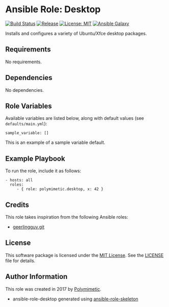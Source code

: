 # Ansible Role: Desktop

[![Build Status](https://img.shields.io/travis/polymimetic/ansible-role-desktop.svg?style=flat-square)](https://travis-ci.org/polymimetic/ansible-role-desktop)
[![Release](https://img.shields.io/github/tag/polymimetic/ansible-role-desktop.svg?style=flat-square)](https://github.com/polymimetic/ansible-role-desktop/releases)
[![License: MIT](https://img.shields.io/badge/license-MIT%20License-brightgreen.svg?style=flat-square)](https://opensource.org/licenses/MIT)
[![Ansible Galaxy](https://img.shields.io/badge/galaxy-polymimetic.desktop-blue.svg?style=flat-square)](https://galaxy.ansible.com/polymimetic/desktop/)

Installs and configures a variety of Ubuntu/Xfce desktop packages.

## Requirements

No requirements.

## Dependencies

No dependencies.

## Role Variables

Available variables are listed below, along with default values (see `defaults/main.yml`):

    sample_variable: []

This is an example of a sample variable default.

## Example Playbook

To run the role, include it as follows:

    - hosts: all
      roles:
         - { role: polymimetic.desktop, x: 42 }

## Credits

This role takes inspiration from the following Ansible roles:

- [geerlingguy.git](https://github.com/geerlingguy/ansible-role-git)

## License

This software package is licensed under the [MIT License](https://opensource.org/licenses/MIT). See the [LICENSE](./LICENSE) file for details.

## Author Information

This role was created in 2017 by [Polymimetic](https://github.com/polymimetic).

* ansible-role-desktop generated using [ansible-role-skeleton](https://github.com/polymimetic/ansible-role-skeleton)